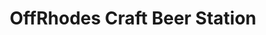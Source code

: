 ---
title: "OffRhodes Craft Beer Station"
url: /new-braunfels/offrhodes-craft-beer-station/
shop: Spirituosen
---
